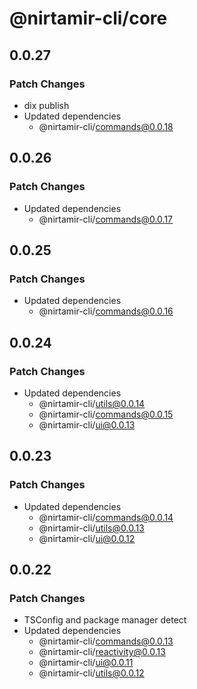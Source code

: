 # @nirtamir-cli/core

## 0.0.27

### Patch Changes

- dix publish
- Updated dependencies
  - @nirtamir-cli/commands@0.0.18

## 0.0.26

### Patch Changes

- Updated dependencies
  - @nirtamir-cli/commands@0.0.17

## 0.0.25

### Patch Changes

- Updated dependencies
  - @nirtamir-cli/commands@0.0.16

## 0.0.24

### Patch Changes

- Updated dependencies
  - @nirtamir-cli/utils@0.0.14
  - @nirtamir-cli/commands@0.0.15
  - @nirtamir-cli/ui@0.0.13

## 0.0.23

### Patch Changes

- Updated dependencies
  - @nirtamir-cli/commands@0.0.14
  - @nirtamir-cli/utils@0.0.13
  - @nirtamir-cli/ui@0.0.12

## 0.0.22

### Patch Changes

- TSConfig and package manager detect
- Updated dependencies
  - @nirtamir-cli/commands@0.0.13
  - @nirtamir-cli/reactivity@0.0.13
  - @nirtamir-cli/ui@0.0.11
  - @nirtamir-cli/utils@0.0.12
